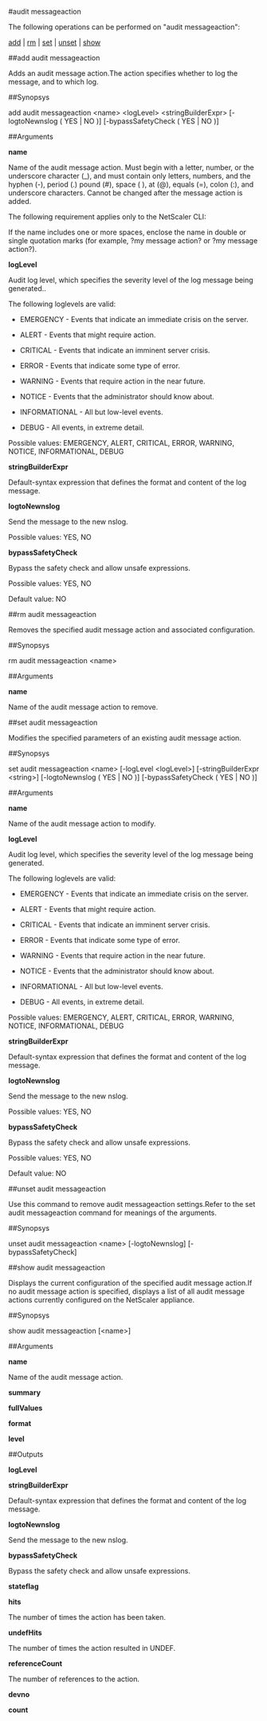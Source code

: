 #audit messageaction

The following operations can be performed on "audit messageaction":


[add](#add-audit-messageaction) | [rm](#rm-audit-messageaction) | [set](#set-audit-messageaction) | [unset](#unset-audit-messageaction) | [show](#show-audit-messageaction)

##add audit messageaction

Adds an audit message action.The action specifies whether to log the message, and to which log.


##Synopsys

add audit messageaction &lt;name> &lt;logLevel> &lt;stringBuilderExpr> [-logtoNewnslog ( YES | NO )] [-bypassSafetyCheck ( YES | NO )]


##Arguments

<b>name</b>
Name of the audit message action. Must begin with a letter, number, or the underscore character (_), and must contain only letters, numbers, and the hyphen (-), period (.) pound (#), space ( ), at (@), equals (=), colon (:), and underscore characters. Cannot be changed after the message action is added.
The following requirement applies only to the NetScaler CLI:
If the name includes one or more spaces, enclose the name in double or single quotation marks (for example, ?my message action? or ?my message action?).

<b>logLevel</b>
Audit log level, which specifies the severity level of the log message being generated.. 
The following loglevels are valid: 
* EMERGENCY - Events that indicate an immediate crisis on the server.
* ALERT - Events that might require action.
* CRITICAL - Events that indicate an imminent server crisis.
* ERROR - Events that indicate some type of error.
* WARNING - Events that require action in the near future.
* NOTICE - Events that the administrator should know about.
* INFORMATIONAL - All but low-level events.
* DEBUG - All events, in extreme detail.
Possible values: EMERGENCY, ALERT, CRITICAL, ERROR, WARNING, NOTICE, INFORMATIONAL, DEBUG

<b>stringBuilderExpr</b>
Default-syntax expression that defines the format and content of the log message.

<b>logtoNewnslog</b>
Send the message to the new nslog.
Possible values: YES, NO

<b>bypassSafetyCheck</b>
Bypass the safety check and allow unsafe expressions.
Possible values: YES, NO
Default value: NO



##rm audit messageaction

Removes the specified audit message action and associated configuration.


##Synopsys

rm audit messageaction &lt;name>


##Arguments

<b>name</b>
Name of the audit message action to remove.



##set audit messageaction

Modifies the specified parameters of an existing audit message action.


##Synopsys

set audit messageaction &lt;name> [-logLevel &lt;logLevel>] [-stringBuilderExpr &lt;string>] [-logtoNewnslog ( YES | NO )] [-bypassSafetyCheck ( YES | NO )]


##Arguments

<b>name</b>
Name of the audit message action to modify.

<b>logLevel</b>
Audit log level, which specifies the severity level of the log message being generated. 
The following loglevels are valid: 
* EMERGENCY - Events that indicate an immediate crisis on the server.
* ALERT - Events that might require action.
* CRITICAL - Events that indicate an imminent server crisis.
* ERROR - Events that indicate some type of error.
* WARNING - Events that require action in the near future.
* NOTICE - Events that the administrator should know about.
* INFORMATIONAL - All but low-level events.
* DEBUG - All events, in extreme detail.
Possible values: EMERGENCY, ALERT, CRITICAL, ERROR, WARNING, NOTICE, INFORMATIONAL, DEBUG

<b>stringBuilderExpr</b>
Default-syntax expression that defines the format and content of the log message.

<b>logtoNewnslog</b>
Send the message to the new nslog.
Possible values: YES, NO

<b>bypassSafetyCheck</b>
Bypass the safety check and allow unsafe expressions.
Possible values: YES, NO
Default value: NO



##unset audit messageaction

Use this command to remove audit messageaction settings.Refer to the set audit messageaction command for meanings of the arguments.


##Synopsys

unset audit messageaction &lt;name> [-logtoNewnslog] [-bypassSafetyCheck]


##show audit messageaction

Displays the current configuration of the specified audit message action.If no audit message action is specified, displays a list of all audit message actions currently configured on the NetScaler appliance.


##Synopsys

show audit messageaction [&lt;name>]


##Arguments

<b>name</b>
Name of the audit message action.

<b>summary</b>

<b>fullValues</b>

<b>format</b>

<b>level</b>



##Outputs

<b>logLevel</b>

<b>stringBuilderExpr</b>
Default-syntax expression that defines the format and content of the log message.

<b>logtoNewnslog</b>
Send the message to the new nslog.

<b>bypassSafetyCheck</b>
Bypass the safety check and allow unsafe expressions.

<b>stateflag</b>

<b>hits</b>
The number of times the action has been taken.

<b>undefHits</b>
The number of times the action resulted in UNDEF.

<b>referenceCount</b>
The number of references to the action.

<b>devno</b>

<b>count</b>



